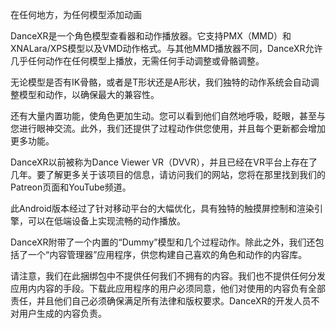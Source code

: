 在任何地方，为任何模型添加动画

DanceXR是一个角色模型查看器和动作播放器。它支持PMX（MMD）和XNALara/XPS模型以及VMD动作格式。与其他MMD播放器不同，DanceXR允许几乎任何动作在任何模型上播放，无需任何手动调整或骨骼调整。

无论模型是否有IK骨骼，或者是T形状还是A形状，我们独特的动作系统会自动调整模型和动作，以确保最大的兼容性。

还有大量内置功能，使角色更加生动。您可以看到他们自然地呼吸，眨眼，甚至与您进行眼神交流。此外，我们还提供了过程动作供您使用，并且每个更新都会增加更多功能。

DanceXR以前被称为Dance Viewer VR（DVVR），并且已经在VR平台上存在了几年。要了解更多关于该项目的信息，请访问我们的网站，您将在那里找到我们的Patreon页面和YouTube频道。

此Android版本经过了针对移动平台的大幅优化，具有独特的触摸屏控制和渲染引擎，可以在低端设备上实现流畅的动作播放。

DanceXR附带了一个内置的“Dummy”模型和几个过程动作。除此之外，我们还包括了一个“内容管理器”应用程序，供您构建自己喜欢的角色和动作的内容库。

请注意，我们在此捆绑包中不提供任何我们不拥有的内容。我们也不提供任何分发应用内内容的手段。下载此应用程序的用户必须同意，他们对使用的内容负有全部责任，并且他们自己必须确保满足所有法律和版权要求。DanceXR的开发人员不对用户生成的内容负责。